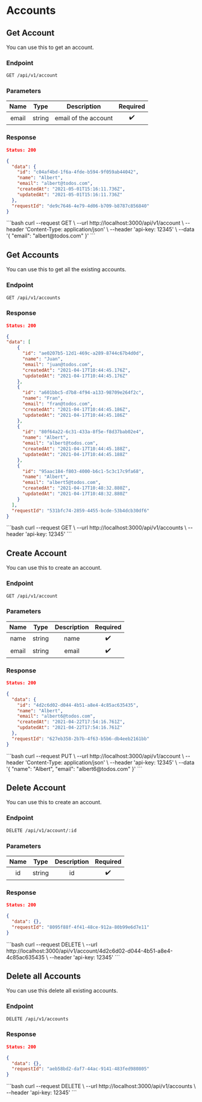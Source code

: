 <Block>

# Accounts

</Block>

<Block>

## Get Account

You can use this to get an account.

### Endpoint

```bash
GET /api/v1/account
```

### Parameters

|   Name   |  Type  | Description |      Required      |
| :------: | :----: | :---------: | :----------------: |
| email | string |  email of the account   | :heavy_check_mark: |

### Response

```json
Status: 200

{
  "data": {
    "id": "c04af4bd-1f6a-4fde-b594-9f059ab44042",
    "name": "Albert",
    "email": "albert@todos.com",
    "createdAt": "2021-05-01T15:16:11.736Z",
    "updatedAt": "2021-05-01T15:16:11.736Z"
  },
  "requestId": "de9c7646-4e79-4d06-b709-b8787c856840"
}
```

<Example>

<CURL>
```bash
curl --request GET \
  --url http://localhost:3000/api/v1/account \
  --header 'Content-Type: application/json' \
  --header 'api-key: 12345' \
  --data '{
	"email": "albert@todos.com"
}'
```

</CURL>

</Example>

</Block>

<Block>

## Get Accounts

You can use this to get all the existing accounts.

### Endpoint

```bash
GET /api/v1/accounts
```

### Response

```json
Status: 200

{
"data": [
    {
      "id": "ae0207b5-12d1-469c-a289-8744c67b4d0d",
      "name": "Juan",
      "email": "juan@todos.com",
      "createdAt": "2021-04-17T10:44:45.176Z",
      "updatedAt": "2021-04-17T10:44:45.176Z"
    },
    {
      "id": "a601bbc5-d7b8-4f94-a133-98709e264f2c",
      "name": "Fran",
      "email": "fran@todos.com",
      "createdAt": "2021-04-17T10:44:45.186Z",
      "updatedAt": "2021-04-17T10:44:45.186Z"
    },
    {
      "id": "80f64a22-6c31-433a-8f5e-f8d37bab02e4",
      "name": "Albert",
      "email": "albert@todos.com",
      "createdAt": "2021-04-17T10:44:45.188Z",
      "updatedAt": "2021-04-17T10:44:45.188Z"
    },
    {
      "id": "95aac184-f803-4000-b6c1-5c3c17c9fa68",
      "name": "Albert",
      "email": "albert5@todos.com",
      "createdAt": "2021-04-17T10:48:32.880Z",
      "updatedAt": "2021-04-17T10:48:32.880Z"
    }
  ],
  "requestId": "531bfc74-2859-4455-bcde-53b4dcb30df6"
}
```

<Example>

<CURL>
```bash
curl --request GET \
  --url http://localhost:3000/api/v1/accounts \
  --header 'api-key: 12345'
```

</CURL>

</Example>

</Block>

<Block>

## Create Account

You can use this to create an account.

### Endpoint

```bash
GET /api/v1/account
```

### Parameters

|   Name   |  Type  | Description |      Required      |
| :------: | :----: | :---------: | :----------------: |
| name | string |  name   | :heavy_check_mark: |
| email | string |  email   | :heavy_check_mark: |


### Response

```json
Status: 200

{
  "data": {
    "id": "4d2c6d02-d044-4b51-a8e4-4c85ac635435",
    "name": "Albert",
    "email": "albert6@todos.com",
    "createdAt": "2021-04-22T17:54:16.761Z",
    "updatedAt": "2021-04-22T17:54:16.761Z"
  },
  "requestId": "627eb358-2b7b-4f63-b5b6-db4eeb2161bb"
}
```

<Example>

<CURL>
```bash
curl --request PUT \
  --url http://localhost:3000/api/v1/account \
  --header 'Content-Type: application/json' \
  --header 'api-key: 12345' \
  --data '{
	"name": "Albert",
	"email": "albert6@todos.com"
}'
```

</CURL>

</Example>

</Block>

<Block>

## Delete Account

You can use this to create an account.

### Endpoint

```bash
DELETE /api/v1/account/:id
```

### Parameters

|   Name   |  Type  | Description |      Required      |
| :------: | :----: | :---------: | :----------------: |
| id | string |  id   | :heavy_check_mark: |

### Response

```json
Status: 200

{
  "data": {},
  "requestId": "8095f88f-4f41-48ce-912a-80b99e6d7e11"
}
```

<Example>

<CURL>
```bash
curl --request DELETE \
  --url http://localhost:3000/api/v1/account/4d2c6d02-d044-4b51-a8e4-4c85ac635435 \
  --header 'api-key: 12345'
```

</CURL>

</Example>

</Block>

<Block>

## Delete all Accounts

You can use this delete all existing accounts.

### Endpoint

```bash
DELETE /api/v1/accounts
```

### Response

```json
Status: 200

{
  "data": {},
  "requestId": "aeb58bd2-daf7-44ac-9141-483fed980805"
}
```

<Example>

<CURL>
```bash
curl --request DELETE \
  --url http://localhost:3000/api/v1/accounts \
  --header 'api-key: 12345'
```

</CURL>

</Example>

</Block>

<Block>

</Block>
